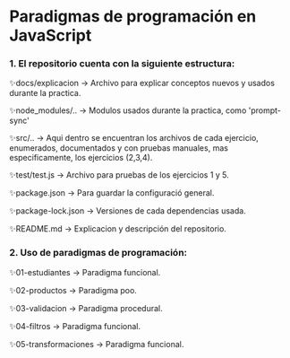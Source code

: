 # Paradigmas de programación en JavaScript 

### 1. El repositorio cuenta con la siguiente estructura:
✨docs/explicacion -> Archivo para explicar conceptos nuevos y usados durante la practica.

✨node_modules/.. -> Modulos usados durante la practica, como 'prompt-sync'

✨src/.. -> Aqui dentro se encuentran los archivos de cada ejercicio, enumerados, documentados y con pruebas manuales, mas especificamente, los ejercicios (2,3,4).

✨test/test.js -> Archivo para pruebas de los ejercicios 1 y 5. 

✨package.json -> Para guardar la configuració general.

✨package-lock.json -> Versiones de cada dependencias usada. 

✨README.md -> Explicacion y descripción del repositorio.


### 2. Uso de paradigmas de programación:
✨01-estudiantes -> Paradigma funcional.

✨02-productos -> Paradigma poo.

✨03-validacion -> Paradigma procedural.

✨04-filtros -> Paradigma funcional.

✨05-transformaciones -> Paradigma funcional.

